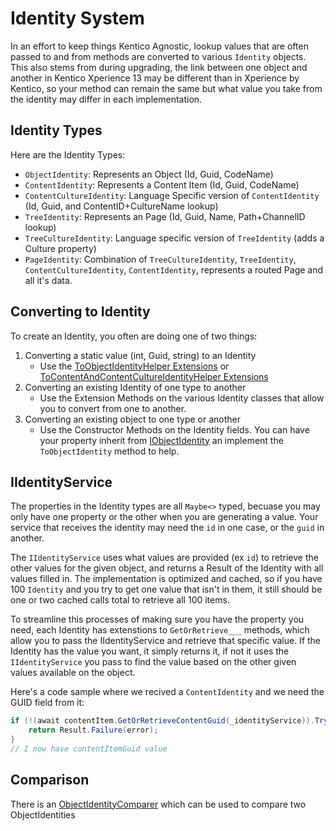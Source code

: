 # Identity System

In an effort to keep things Kentico Agnostic, lookup values that are often passed to and from methods are converted to various `Identity` objects.  This also stems from during upgrading, the link between one object and another in Kentico Xperience 13 may be different than in Xperience by Kentico, so your method can remain the same but what value you take from the identity may differ in each implementation.

## Identity Types

Here are the Identity Types:

- `ObjectIdentity`: Represents an Object (Id, Guid, CodeName)
- `ContentIdentity`: Represents a Content Item (Id, Guid, CodeName)
- `ContentCultureIdentity`: Language Specific version of `ContentIdentity` (Id, Guid, and ContentID+CultureName lookup)
- `TreeIdentity`: Represents an Page (Id, Guid, Name, Path+ChannelID lookup)
- `TreeCultureIdentity`: Language specific version of `TreeIdentity` (adds a Culture property)
- `PageIdentity`: Combination of `TreeCultureIdentity`, `TreeIdentity`, `ContentCultureIdentity`, `ContentIdentity`, represents a routed Page and all it's data.

## Converting to Identity

To create an Identity, you often are doing one of two things:

1. Converting a static value (int, Guid, string) to an Identity
    - Use the [ToObjectIdentityHelper Extensions](../src/Core/Core.Models/Extensions/ToObjectIdentityHelper.cs) or [ToContentAndContentCultureIdentityHelper Extensions](../src/Core/Core.Models/Extensions/ToContentAndContentCultureIdentityHelper.cs)
2. Converting an existing Identity of one type to another
    - Use the Extension Methods on the various Identity classes that allow you to convert from one to another.
3. Converting an existing object to one type or another
    - Use the Constructor Methods on the Identity fields.  You can have your property inherit from [IObjectIdentity](../src/Core/Core.Models/Interfaces/IObjectIdentity.cs) an implement the `ToObjectIdentity` method to help.

## IIdentityService

The properties in the Identity types are all `Maybe<>` typed, becuase you may only have one property or the other when you are generating a value.  Your service that receives the identity may need the `id` in one case, or the `guid` in another.

The `IIdentityService` uses what values are provided (ex `id`) to retrieve the other values for the given object, and returns a Result<T> of the Identity with all values filled in.  The implementation is optimized and cached, so if you have 100 `Identity` and you try to get one value that isn't in them, it still should be one or two cached calls total to retrieve all 100 items.

To streamline this processes of making sure you have the property you need, each Identity has extenstions to `GetOrRetrieve___` methods, which allow you to pass the IIdentityService and retrieve that specific value.  If the Identity has the value you want, it simply returns it, if not it uses the `IIdentityService` you pass to find the value based on the other given values available on the object.

Here's a code sample where we recived a `ContentIdentity` and we need the GUID field from it:

```csharp
if (!(await contentItem.GetOrRetrieveContentGuid(_identityService)).TryGetValue(out var contentItemGuid, out var error)) {
    return Result.Failure(error);
}
// I now have contentItemGuid value
```

## Comparison

There is an [ObjectIdentityComparer](../src/Core/Core.Library/Comparers/ObjectIdentityComparer.cs) which can be used to compare two ObjectIdentities

